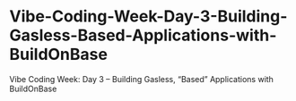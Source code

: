 # Vibe-Coding-Week-Day-3-Building-Gasless-Based-Applications-with-BuildOnBase
Vibe Coding Week: Day 3 – Building Gasless, “Based” Applications with BuildOnBase
